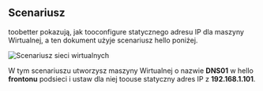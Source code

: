 ## <a name="scenario"></a>Scenariusz
toobetter pokazują, jak tooconfigure statycznego adresu IP dla maszyny Wirtualnej, a ten dokument użyje scenariusz hello poniżej.

![Scenariusz sieci wirtualnych](./media/virtual-networks-static-ip-scenario-include/static-ip-scenario.png)

W tym scenariuszu utworzysz maszyny Wirtualnej o nazwie **DNS01** w hello **frontonu** podsieci i ustaw dla niej toouse statyczny adres IP z **192.168.1.101**.

